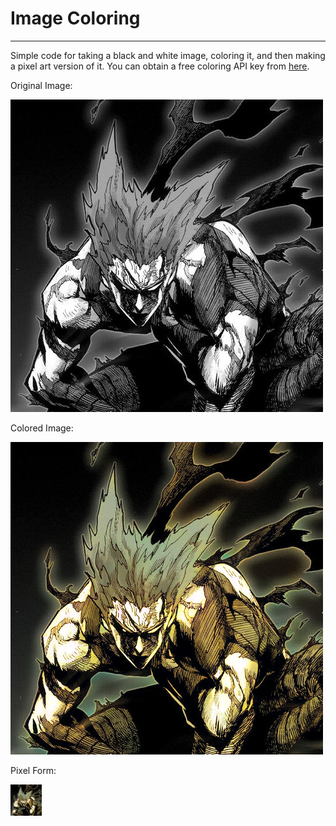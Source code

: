 # Image Coloring

--- 

Simple code for taking a black and white image, coloring it, and then making a pixel art version of it. You can obtain a free coloring API key from [here](https://deepai.org/machine-learning-model/colorizer).

Original Image:

![](/images/garou.jpg)

Colored Image:

![](/images/colored_garou.jpg)

Pixel Form:

![](/images/pixel_garou.png)
